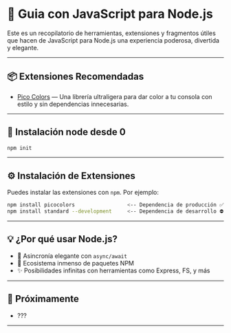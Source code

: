 # 🚀 Guia con JavaScript para Node.js

Este es un recopilatorio de herramientas, extensiones y fragmentos útiles que hacen de JavaScript para Node.js una experiencia poderosa, divertida y elegante.

---

## 📦 Extensiones Recomendadas

- [Pico Colors](https://github.com/alexeyraspopov/picocolors) — Una librería ultraligera para dar color a tu consola con estilo y sin dependencias innecesarias.

---

## 🎡 Instalación node desde 0

```bash
npm init

```

---

## ⚙️ Instalación de Extensiones

Puedes instalar las extensiones con `npm`. Por ejemplo:

```bash
npm install picocolors                 <-- Dependencia de producción ✅
npm install standard --development     <-- Dependencia de desarrollo ⛔

```

---

## 💡 ¿Por qué usar Node.js?

- 🔄 Asincronía elegante con `async/await`
- 🧩 Ecosistema inmenso de paquetes NPM
- ✨ Posibilidades infinitas con herramientas como Express, FS, y más

---

## 📁 Próximamente

- ???

---